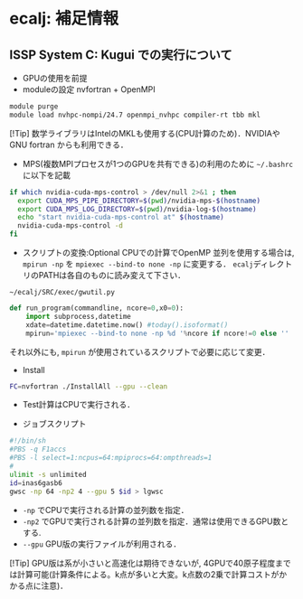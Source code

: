 # ecalj: 補足情報

## ISSP System C: Kugui での実行について
 - GPUの使用を前提
 - moduleの設定
nvfortran + OpenMPI
```bash
module purge
module load nvhpc-nompi/24.7 openmpi_nvhpc compiler-rt tbb mkl
```
[!Tip] 数学ライブラリはIntelのMKLも使用する(CPU計算のため)．NVIDIAやGNU fortran からも利用できる．

- MPS(複数MPIプロセスが1つのGPUを共有できる)の利用のために `~/.bashrc` に以下を記載
```bash ~/.bashrc
if which nvidia-cuda-mps-control > /dev/null 2>&1 ; then
  export CUDA_MPS_PIPE_DIRECTORY=$(pwd)/nvidia-mps-$(hostname)
  export CUDA_MPS_LOG_DIRECTORY=$(pwd)/nvidia-log-$(hostname)
  echo "start nvidia-cuda-mps-control at" $(hostname)
  nvidia-cuda-mps-control -d
fi
```

 - スクリプトの変換:Optional
CPUでの計算でOpenMP 並列を使用する場合は, `mpirun -np` を `mpiexec --bind-to none -np` に変更する．
 `ecalj`ディレクトリのPATHは各自のものに読み変えて下さい．
```
~/ecalj/SRC/exec/gwutil.py
```
```python gwutil.py l.24あたり
def run_program(commandline, ncore=0,x0=0):
    import subprocess,datetime
    xdate=datetime.datetime.now() #today().isoformat()
    mpirun='mpiexec --bind-to none -np %d '%ncore if ncore!=0 else ''
```
それ以外にも, `mpirun` が使用されているスクリプトで必要に応じて変更．

- Install
```bash
FC=nvfortran ./InstallAll --gpu --clean
```
* Test計算はCPUで実行される．


- ジョブスクリプト
```bash job.sh
#!/bin/sh
#PBS -q F1accs
#PBS -l select=1:ncpus=64:mpiprocs=64:ompthreads=1
#
ulimit -s unlimited
id=inas6gasb6
gwsc -np 64 -np2 4 --gpu 5 $id > lgwsc
```
* `-np` でCPUで実行される計算の並列数を指定．
* `-np2` でGPUで実行される計算の並列数を指定．通常は使用できるGPU数とする.
* `--gpu`  GPU版の実行ファイルが利用される．

[!Tip] GPU版は系が小さいと高速化は期待できないが, 4GPUで40原子程度までは計算可能(計算条件による。k点が多いと大変。k点数の2乗で計算コストがかかる点に注意)．
